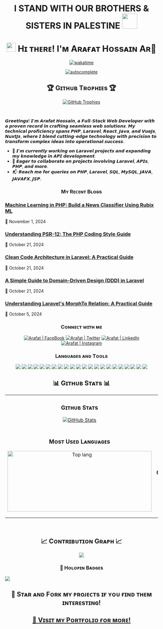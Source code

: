 <h1 align="center">I STAND WITH OUR BROTHERS & SISTERS IN PALESTINE <img src="https://github.com/arafat-web/arafat-web/assets/26932301/71fb4574-6016-48c2-9deb-f0f27811b29f" width="50px"> </h1>
<h1 align="center"><img src="https://emojis.slackmojis.com/emojis/images/1531849430/4246/blob-sunglasses.gif" width="30"/> Hɪ ᴛʜᴇʀᴇ! I'ᴍ Aʀᴀғᴀᴛ Hᴏssᴀɪɴ Aʀ👋</h1>
<div align="center">
  
[![wakatime](https://wakatime.com/badge/user/3f0a6415-369a-4c43-a20e-36d7bff258b9.svg)](https://wakatime.com/@3f0a6415-369a-4c43-a20e-36d7bff258b9)
<!-- [![streak](https://codeium.com/badges/v2/user/arafat/streak)](https://codeium.com/profile/arafat)  -->
[![autocomplete](https://codeium.com/badges/user/arafat/autocomplete)](https://codeium.com/profile/arafat)

<h2 align="center">🏆 Gɪᴛʜᴜʙ Tʀᴏᴘʜɪᴇs 🏆</h2>
<p align="center">
  <a href="https://github.com/arafat-web/github-profile-trophy">
    <img src="https://github-profile-trophy.vercel.app/?username=arafat-web&row=2&column=6&margin-w=20&margin-h=20" alt="GitHub Trophies">
  </a>
</p>
<br />
</div>

𝙂𝙧𝙚𝙚𝙩𝙞𝙣𝙜𝙨! 𝙄'𝙢 𝘼𝙧𝙖𝙛𝙖𝙩 𝙃𝙤𝙨𝙨𝙖𝙞𝙣, 𝙖 𝙁𝙪𝙡𝙡-𝙎𝙩𝙖𝙘𝙠 𝙒𝙚𝙗 𝘿𝙚𝙫𝙚𝙡𝙤𝙥𝙚𝙧 𝙬𝙞𝙩𝙝 𝙖 𝙥𝙧𝙤𝙫𝙚𝙣 𝙧𝙚𝙘𝙤𝙧𝙙 𝙞𝙣 𝙘𝙧𝙖𝙛𝙩𝙞𝙣𝙜 𝙨𝙚𝙖𝙢𝙡𝙚𝙨𝙨 𝙬𝙚𝙗 𝙨𝙤𝙡𝙪𝙩𝙞𝙤𝙣𝙨. 𝙈𝙮 𝙩𝙚𝙘𝙝𝙣𝙞𝙘𝙖𝙡 𝙥𝙧𝙤𝙛𝙞𝙘𝙞𝙚𝙣𝙘𝙮 𝙨𝙥𝙖𝙣𝙨 𝙋𝙃𝙋, 𝙇𝙖𝙧𝙖𝙫𝙚𝙡, 𝙍𝙚𝙖𝙘𝙩, 𝙅𝙖𝙫𝙖, 𝙖𝙣𝙙 𝙑𝙪𝙚𝙅𝙨, 𝙉𝙪𝙭𝙩𝙅𝙨, 𝙬𝙝𝙚𝙧𝙚 𝙄 𝙗𝙡𝙚𝙣𝙙 𝙘𝙪𝙩𝙩𝙞𝙣𝙜-𝙚𝙙𝙜𝙚 𝙩𝙚𝙘𝙝𝙣𝙤𝙡𝙤𝙜𝙮 𝙬𝙞𝙩𝙝 𝙥𝙧𝙚𝙘𝙞𝙨𝙞𝙤𝙣 𝙩𝙤 𝙩𝙧𝙖𝙣𝙨𝙛𝙤𝙧𝙢 𝙘𝙤𝙢𝙥𝙡𝙚𝙭 𝙞𝙙𝙚𝙖𝙨 𝙞𝙣𝙩𝙤 𝙤𝙥𝙚𝙧𝙖𝙩𝙞𝙤𝙣𝙖𝙡 𝙨𝙪𝙘𝙘𝙚𝙨𝙨.

- 📘 𝙄'𝙢 𝙘𝙪𝙧𝙧𝙚𝙣𝙩𝙡𝙮 𝙬𝙤𝙧𝙠𝙞𝙣𝙜 𝙤𝙣 𝙇𝙖𝙧𝙖𝙫𝙚𝙡 𝙥𝙧𝙤𝙟𝙚𝙘𝙩𝙨 𝙖𝙣𝙙 𝙚𝙭𝙥𝙖𝙣𝙙𝙞𝙣𝙜 𝙢𝙮 𝙠𝙣𝙤𝙬𝙡𝙚𝙙𝙜𝙚 𝙞𝙣 𝘼𝙋𝙄 𝙙𝙚𝙫𝙚𝙡𝙤𝙥𝙢𝙚𝙣𝙩.
- 🌟 𝙀𝙖𝙜𝙚𝙧 𝙩𝙤 𝙘𝙤𝙡𝙡𝙖𝙗𝙤𝙧𝙖𝙩𝙚 𝙤𝙣 𝙥𝙧𝙤𝙟𝙚𝙘𝙩𝙨 𝙞𝙣𝙫𝙤𝙡𝙫𝙞𝙣𝙜 𝙇𝙖𝙧𝙖𝙫𝙚𝙡, 𝘼𝙋𝙄𝙨, 𝙋𝙃𝙋, 𝙖𝙣𝙙 𝙢𝙤𝙧𝙚.
- 📬 𝙍𝙚𝙖𝙘𝙝 𝙢𝙚 𝙛𝙤𝙧 𝙦𝙪𝙚𝙧𝙞𝙚𝙨 𝙤𝙣 𝙋𝙃𝙋, 𝙇𝙖𝙧𝙖𝙫𝙚𝙡, 𝙎𝙌𝙇, 𝙈𝙮𝙎𝙌𝙇, 𝙅𝘼𝙑𝘼, 𝙅𝘼𝙑𝘼𝙁𝙓, 𝙅𝙎𝙋.
<h3 align="center">Mʏ Rᴇᴄᴇɴᴛ Bʟᴏɢs</h3>
<!-- BLOG-POST-LIST:START -->

### [Machine Learning in PHP: Build a News Classifier Using Rubix ML](https://dev.to/arafatweb/machine-learning-in-php-build-a-news-classifier-using-rubix-ml-e45)
📅 November 1, 2024


### [Understanding PSR-12: The PHP Coding Style Guide](https://dev.to/arafatweb/understanding-psr-12-the-php-coding-style-guide-2joe)
📅 October 21, 2024


### [Clean Code Architecture in Laravel: A Practical Guide](https://dev.to/arafatweb/clean-code-architecture-in-laravel-a-practical-guide-ho2)
📅 October 21, 2024


### [A Simple Guide to Domain-Driven Design (DDD) in Laravel](https://dev.to/arafatweb/a-simple-guide-to-domain-driven-design-ddd-in-laravel-15cp)
📅 October 21, 2024


### [Understanding Laravel's MorphTo Relation: A Practical Guide](https://dev.to/arafatweb/understanding-laravels-morphto-relation-a-practical-guide-2l3p)
📅 October 5, 2024

<!-- BLOG-POST-LIST:END -->
<h3 align="center">Cᴏɴɴᴇᴄᴛ ᴡɪᴛʜ ᴍᴇ</h3>
<p align="center">
  <a href="https://facebook.com/arafathossain000"><img alt="Arafat | FaceBook" src="https://img.shields.io/badge/Facebook-1877F2?style=for-the-badge&logo=facebook&logoColor=white" /></a>
  <a href="https://twitter.com/arafat_hossain0"><img alt="Arafat | Twitter" src="https://img.shields.io/badge/Twitter-1DA1F2?style=for-the-badge&logo=twitter&logoColor=white" /></a>
  <a href="https://linkedin.com/in/arafat-hossain-ar-a174b51a6"><img alt="Arafat | LinkedIn" src="https://img.shields.io/badge/LinkedIn-0A66C2?style=for-the-badge&logo=linkedin&logoColor=white" /></a>
  <a href="https://instagram.com/arafat_hossain_ar"><img alt="Arafat | Instagram" src="https://img.shields.io/badge/Instagram-E4405F?style=for-the-badge&logo=instagram&logoColor=white" /></a>
</p>

<h3 align="center">Lᴀɴɢᴜᴀɢᴇs ᴀɴᴅ Tᴏᴏʟs</h3>
<p align="center">
  <!-- Existing Badges -->
  <img src="https://img.shields.io/badge/PHP-777BB4?style=for-the-badge&logo=php&logoColor=white" />
  <img src="https://img.shields.io/badge/Java-ED8B00.svg?style=for-the-badge&logo=Java&logoColor=white" />
   <img src="https://img.shields.io/badge/JavaScript-F7DF1E?style=for-the-badge&logo=javascript&logoColor=black" />
  <img src="https://img.shields.io/badge/Vue.js-35495E?style=for-the-badge&logo=vue.js&logoColor=4FC08D" />
  <img src="https://img.shields.io/badge/Alpine.js-663399?style=for-the-badge&logo=alpine.js&logoColor=white" />
  <img src="https://img.shields.io/badge/Vite-593D88?style=for-the-badge&logo=vite&logoColor=white" />
  <img src="https://img.shields.io/badge/Node.js-43853D?style=for-the-badge&logo=node.js&logoColor=white" />
  <img src="https://img.shields.io/badge/jQuery-0769AD?style=for-the-badge&logo=jquery&logoColor=white" />
  <img src="https://img.shields.io/badge/Laravel-FF2D20?style=for-the-badge&logo=laravel&logoColor=white" />
  <img src="https://img.shields.io/badge/Markdown-000000?style=for-the-badge&logo=markdown&logoColor=white" />
  <img src="https://img.shields.io/badge/HTML5-E34F26?style=for-the-badge&logo=html5&logoColor=white" />
  <img src="https://img.shields.io/badge/CSS3-1572B6?style=for-the-badge&logo=css3&logoColor=white" />
  <img src="https://img.shields.io/badge/Tailwind_CSS-38B2AC?style=for-the-badge&logo=tailwind-css&logoColor=white" />
  <img src="https://img.shields.io/badge/Bootstrap-563D7C?style=for-the-badge&logo=bootstrap&logoColor=white" />
  <img src="https://img.shields.io/badge/MySQL-005C84?style=for-the-badge&logo=mysql&logoColor=white" />
  <img src="https://img.shields.io/badge/MariaDB-003545?style=for-the-badge&logo=mariadb&logoColor=white" />
  <img src="https://img.shields.io/badge/SQLite-07405E?style=for-the-badge&logo=sqlite&logoColor=white" />
  <img src="https://img.shields.io/badge/Debian-A81D33?style=for-the-badge&logo=debian&logoColor=white" />
  <img src="https://img.shields.io/badge/Visual%20Studio%20Code-007ACC?style=for-the-badge&logo=visual-studio-code&logoColor=white" />
  <img src="https://img.shields.io/badge/Git-F05032?style=for-the-badge&logo=git&logoColor=white" />
  <img src="https://img.shields.io/badge/GitHub-100000?style=for-the-badge&logo=github&logoColor=white" />
  <img src="https://img.shields.io/badge/Python-3776AB?style=for-the-badge&logo=python&logoColor=white" />
</p>
<h2 align="center">📊 Gɪᴛʜᴜʙ Sᴛᴀᴛs 📊</h2>

<table width="100%">
  <tr>
    <td width="50%">
      <h3 align="center"><strong>Gɪᴛʜᴜʙ Sᴛᴀᴛs</strong></h3>
      <p align="center">
        <a href="https://github.com/arafat-web">
          <img align="center" src="https://github-readme-stats.vercel.app/api?username=arafat-web&count_private=true&show_icons=true&theme=nightowl" alt="GitHub Stats" />
        </a>
      </p>
    </td>
    <td width="50%">
      <h3 align="center"><strong>Sᴛʀᴇᴀᴋ Sᴛᴀᴛs</strong></h3>
      <p align="center">
        <a href="https://github.com/arafat-web">
          <img align="center" src="https://streak-stats.demolab.com?user=arafat-web&theme=nightowl" alt="Streak Stats" />
        </a>
      </p>
    </td>
  </tr>
  <tr>
    <td width="50%">
      <h3 align="center"><strong>Mᴏsᴛ Usᴇᴅ Lᴀɴɢᴜᴀɢᴇs</strong></h3>
      <p align="center">
        <a href="https://github.com/arafat-web">
          <img align="center" style="width: 475px; height: 200px;" src="https://github-readme-stats.vercel.app/api/top-langs/?username=arafat-web&layout=compact&theme=radical&hide_border=false&show_owner=true" alt="Top lang" />
        </a>
      </p>
    </td>
    <td width="50%">
      <h3 align="center"><strong>Tᴏᴘ Cᴏɴᴛʀɪʙᴜᴛɪᴏɴs</strong></h3>
      <p align="center">
        <a href="https://github.com/arafat-web">
          <img align="center" src="https://github-contributor-stats.vercel.app/api?username=arafat-web&limit=3&theme=nightowl&show_owner=true&combine_all_yearly_contributions=true" alt="Top Repo" />
        </a>
      </p>
    </td>
  </tr>
</table>
<br />

<!--Contribution Graph-->
<h2 align="center">📈 Cᴏɴᴛʀɪʙᴜᴛɪᴏɴ Gʀᴀᴘʜ 📈</h2>
<div align="center">
    <img src="https://github-readme-activity-graph.vercel.app/graph?username=arafat-web&bg_color=011627&color=79d3c3&line=c792ea&point=ffeb95&area=true&hide_border=false" border-radius="15">
</div>

<h3 align="center">📍 Hᴏʟᴏᴘɪɴ Bᴀᴅɢᴇs</h3>
<a href='https://holopin.io/@arafatweb'>
    <img src='https://holopin.me/arafatweb'/>
</a>

<h2 align="center">🌟 Sᴛᴀʀ ᴀɴᴅ Fᴏʀᴋ ᴍʏ ᴘʀᴏᴊᴇᴄᴛs ɪғ ʏᴏᴜ ғɪɴᴅ ᴛʜᴇᴍ ɪɴᴛᴇʀᴇsᴛɪɴɢ!</h2>
<h2 align="center"><a href='https://arafatdev.com'>🔗 Vɪsɪᴛ ᴍʏ Pᴏʀᴛғᴏʟɪᴏ ғᴏʀ ᴍᴏʀᴇ!</a></h2>
